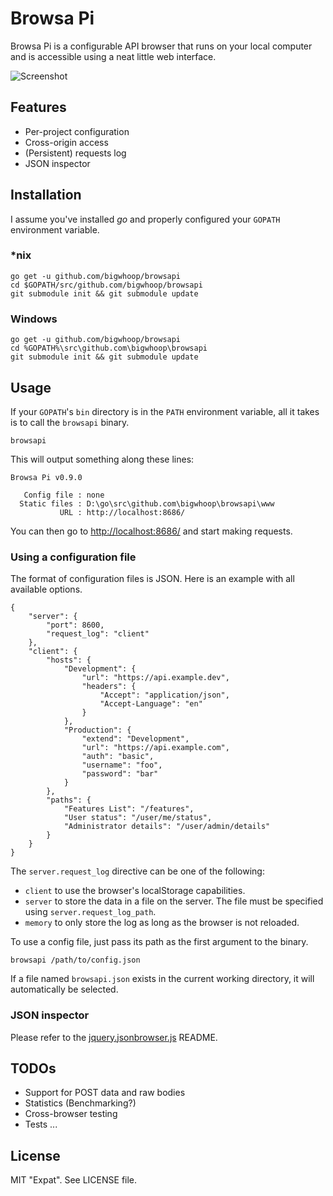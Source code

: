 # Browsa Pi

Browsa Pi is a configurable API browser that runs on your local computer and is accessible using
a neat little web interface.

![Screenshot](https://raw.github.com/bigwhoop/browsapi/master/screenshot.png)

## Features

 * Per-project configuration
 * Cross-origin access
 * (Persistent) requests log
 * JSON inspector


## Installation

I assume you've installed *go* and properly configured your `GOPATH` environment variable.

### *nix

    go get -u github.com/bigwhoop/browsapi
    cd $GOPATH/src/github.com/bigwhoop/browsapi
    git submodule init && git submodule update

### Windows

    go get -u github.com/bigwhoop/browsapi
    cd %GOPATH%\src\github.com\bigwhoop\browsapi
    git submodule init && git submodule update


## Usage

If your `GOPATH`'s `bin` directory is in the `PATH` environment variable, all it takes
is to call the `browsapi` binary.

    browsapi

This will output something along these lines:

    Browsa Pi v0.9.0
    
       Config file : none
      Static files : D:\go\src\github.com\bigwhoop\browsapi\www
               URL : http://localhost:8686/

You can then go to [http://localhost:8686/](http://localhost:8686/) and start making requests.


### Using a configuration file

The format of configuration files is JSON. Here is an example with all available options.

    {
        "server": {
            "port": 8600,
            "request_log": "client"
        },
        "client": {
            "hosts": {
                "Development": {
                    "url": "https://api.example.dev",
                    "headers": {
                        "Accept": "application/json",
                        "Accept-Language": "en"
                    }
                },
                "Production": {
                    "extend": "Development",
                    "url": "https://api.example.com",
                    "auth": "basic",
                    "username": "foo",
                    "password": "bar"
                }
            },
            "paths": {
                "Features List": "/features",
                "User status": "/user/me/status",
                "Administrator details": "/user/admin/details"
            }
        }
    }

The `server.request_log` directive can be one of the following:

* `client` to use the browser's localStorage capabilities.
* `server` to store the data in a file on the server. The file must be specified using `server.request_log_path`.
* `memory` to only store the log as long as the browser is not reloaded.

To use a config file, just pass its path as the first argument to the binary.

    browsapi /path/to/config.json

If a file named `browsapi.json` exists in the current working directory, it will automatically be selected.


### JSON inspector

Please refer to the [jquery.jsonbrowser.js](https://github.com/bigwhoop/jquery.jsonbrowser.js) README.


## TODOs

 * Support for POST data and raw bodies
 * Statistics (Benchmarking?)
 * Cross-browser testing
 * Tests ...


## License

MIT "Expat". See LICENSE file.